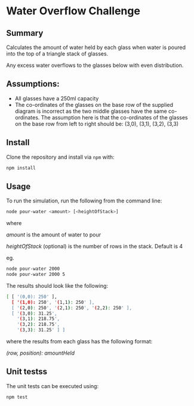 # Water Overflow Challenge

## Summary

Calculates the amount of water held by each glass when water is poured into the top of a triangle stack of glasses.

Any excess water overflows to the glasses below with even distribution.

## Assumptions:
- All glasses have a 250ml capacity
- The co-ordinates of the glasses on the base row of the supplied diagram is incorrect as the two middle glasses have the same co-ordinates. The assumption here is that the co-ordinates of the glasses on the base row from left to right should be: 
(3,0), (3,1), (3,2), (3,3)

## Install
Clone the repository and install via `npm` with:

``` bash
npm install
```


## Usage
To run the simulation, run the following from the command line:

``` bash
node pour-water <amount> [<heightOfStack>]
```
where 

*amount* is the amount of water to pour

*heightOfStack* (optional) is the number of rows in the stack. Default is 4

eg.
``` bash
node pour-water 2000
node pour-water 2000 5
```

The results should look like the following:

``` bash
[ [ '(0,0): 250' ],
  [ '(1,0): 250', '(1,1): 250' ],
  [ '(2,0): 250', '(2,1): 250', '(2,2): 250' ],
  [ '(3,0): 31.25',
    '(3,1): 218.75',
    '(3,2): 218.75',
    '(3,3): 31.25' ] ]
```    

where the results from each glass has the following format:

*(row, position): amountHeld*


## Unit testss
The unit tests can be executed using:

``` bash
npm test
```